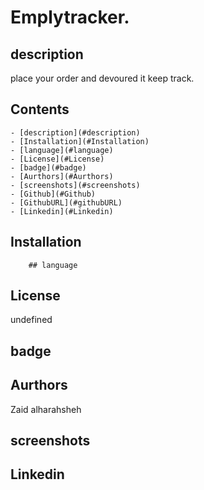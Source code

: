 # Emplytracker.

 ## description
 place your order and devoured it keep track.
##  Contents
    - [description](#description)
    - [Installation](#Installation)
    - [language](#language)
    - [License](#License)
    - [badge](#badge)
    - [Aurthors](#Aurthors)
    - [screenshots](#screenshots)
    - [Github](#Github)
    - [GithubURL](#githubURL)
    - [Linkedin](#Linkedin)

## Installation
  
        ## language
  

## License
  undefined

## badge
  


## Aurthors
  Zaid alharahsheh


## screenshots
  




## Linkedin
  

